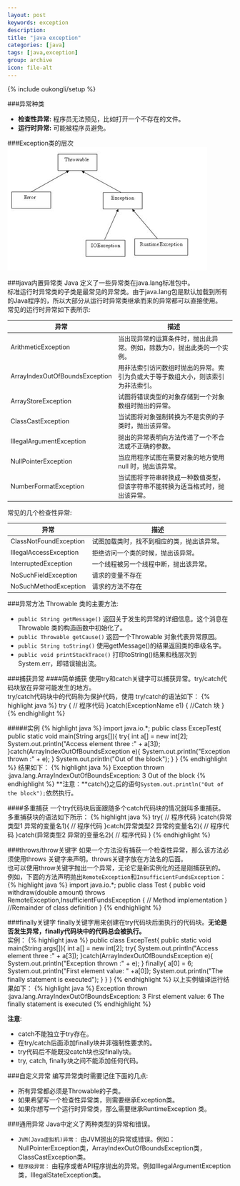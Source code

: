 ```yaml
---
layout: post
keywords: exception
description:
title: "java exception"
categories: [java]
tags: [java,exception]
group: archive
icon: file-alt
---
```

{% include oukongli/setup %}

###异常种类

-  **检查性异常:**  程序员无法预见，比如打开一个不存在的文件。
-  **运行时异常:**  可能被程序员避免。

###Exception类的层次
![exception](/images/20141212-java-exception.jpg)

###java内置异常类
Java 定义了一些异常类在java.lang标准包中。<br />
标准运行时异常类的子类是最常见的异常类。由于java.lang包是默认加载到所有的Java程序的，所以大部分从运行时异常类继承而来的异常都可以直接使用。<br />
常见的运行时异常如下表所示:<br />

|异常     |描述      |
|---------|---------|
|ArithmeticException        |当出现异常的运算条件时，抛出此异常。例如，除数为0，抛出此类的一个实例。    |
|ArrayIndexOutOfBoundsException        |用非法索引访问数组时抛出的异常。索引为负或大于等于数组大小，则该索引为非法索引。    |
|ArrayStoreException        |试图将错误类型的对象存储到一个对象数组时抛出的异常。    |
|ClassCastException        |当试图将对象强制转换为不是实例的子类时，抛出该异常。    |
|IllegalArgumentException        |抛出的异常表明向方法传递了一个不合法或不正确的参数。    |
|NullPointerException        |当应用程序试图在需要对象的地方使用 null 时，抛出该异常。    |
|NumberFormatException        |当试图将字符串转换成一种数值类型，但该字符串不能转换为适当格式时，抛出该异常。    |

常见的几个检查性异常:<br/>


|异常     |描述      |
|---------|---------|
|ClassNotFoundException        |试图加载类时，找不到相应的类，抛出该异常。    |
|IllegalAccessException        |拒绝访问一个类的时候，抛出该异常。    |
|InterruptedException        |一个线程被另一个线程中断，抛出该异常。    |
|NoSuchFieldException        |请求的变量不存在    |
|NoSuchMethodException        |请求的方法不存在    |

<!-- more -->

###异常方法
Throwable 类的主要方法:

-  `public String getMessage()` 返回关于发生的异常的详细信息。这个消息在Throwable 类的构造函数中初始化了。
-  `public Throwable getCause()` 返回一个Throwable 对象代表异常原因。
-  `public String toString()` 使用getMessage()的结果返回类的串级名字。
-  `public void printStackTrace()` 打印toString()结果和栈层次到System.err，即错误输出流。

###捕获异常
####简单捕获
使用try和catch关键字可以捕获异常。try/catch代码块放在异常可能发生的地方。<br/>
try/catch代码块中的代码称为保护代码，使用 try/catch的语法如下：
{% highlight java %}
try
{
   // 程序代码
}catch(ExceptionName e1)
{
   //Catch 块
}
{% endhighlight %}

#####实例
{% highlight java %}
import java.io.*;
public class ExcepTest{
   public static void main(String args[]){
      try{
         int a[] = new int[2];
         System.out.println("Access element three :" + a[3]);
      }catch(ArrayIndexOutOfBoundsException e){
         System.out.println("Exception thrown  :" + e);
      }
      System.out.println("Out of the block");
   }
}
{% endhighlight %}
结果如下：
{% highlight java %}
Exception thrown  :java.lang.ArrayIndexOutOfBoundsException: 3
Out of the block
{% endhighlight %}
**注意：**catch{}之后的语句`System.out.println("Out of the block");`依然执行。

####多重捕获
一个try代码块后面跟随多个catch代码块的情况就叫多重捕获。<br/>
多重捕获块的语法如下所示：
{% highlight java %}
try{
    // 程序代码
 }catch(异常类型1 异常的变量名1){
    // 程序代码
 }catch(异常类型2 异常的变量名2){
    // 程序代码
 }catch(异常类型2 异常的变量名2){
    // 程序代码
 }
{% endhighlight %}

###throws/throw关键字
如果一个方法没有捕获一个检查性异常，那么该方法必须使用throws 关键字来声明。throws关键字放在方法名的后面。<br/>
也可以使用throw关键字抛出一个异常，无论它是新实例化的还是刚捕获到的。<br/>
例如，下面的方法声明抛出`RemoteException`和`InsufficientFundsException`：
{% highlight java %}
import java.io.*;
public class Test
{
   public void withdraw(double amount) throws RemoteException,InsufficientFundsException
   {
       // Method implementation
   }
   //Remainder of class definition
}
{% endhighlight %}

###finally关键字
finally关键字用来创建在try代码块后面执行的代码块。**无论是否发生异常，finally代码块中的代码总会被执行。**<br/>
实例：
{% highlight java %}
public class ExcepTest{
   public static void main(String args[]){
      int a[] = new int[2];
      try{
         System.out.println("Access element three :" + a[3]);
      }catch(ArrayIndexOutOfBoundsException e){
         System.out.println("Exception thrown  :" + e);
      }
      finally{
         a[0] = 6;
         System.out.println("First element value: " +a[0]);
         System.out.println("The finally statement is executed");
      }
   }
}
{% endhighlight %}
以上实例编译运行结果如下：
{% highlight java %}
Exception thrown  :java.lang.ArrayIndexOutOfBoundsException: 3
First element value: 6
The finally statement is executed
{% endhighlight %}

**注意**:

-  catch不能独立于try存在。
-  在try/catch后面添加finally块并非强制性要求的。
-  try代码后不能既没catch块也没finally块。
-  try, catch, finally块之间不能添加任何代码。

###自定义异常
编写异常类时需要记住下面的几点:

-  所有异常都必须是Throwable的子类。
-  如果希望写一个检查性异常类，则需要继承Exception类。
-  如果你想写一个运行时异常类，那么需要继承RuntimeException 类。

###通用异常
Java中定义了两种类型的异常和错误。

-  `JVM(Java虚拟机)异常：` 由JVM抛出的异常或错误。例如：NullPointerException类，ArrayIndexOutOfBoundsException类，ClassCastException类。
-  `程序级异常：` 由程序或者API程序抛出的异常。例如IllegalArgumentException类，IllegalStateException类。
